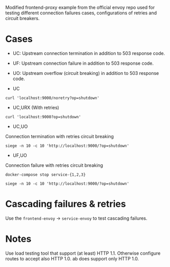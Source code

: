 
Modified frontend-proxy example from the official envoy repo used for testing
different connection failures cases, configurations of retries and circuit
breakers.

# Cases

- UC: Upstream connection termination in addition to 503 response code.

- UF: Upstream connection failure in addition to 503 response code.

- UO: Upstream overflow (circuit breaking) in addition to 503 response code.


- UC
```
curl 'localhost:9000/noretry?op=shutdown'
```

- UC,URX (With retries)
```
curl 'localhost:9000?op=shutdown'
```

- UC,UO

Connection termination with retries circuit breaking

```
siege -n 10 -c 10 'http://localhost:9000/?op=shutdown'
```

- UF,UO

Connection failure with retries circuit breaking

```
docker-compose stop service-{1,2,3}

siege -n 10 -c 10 'http://localhost:9000/?op=shutdown'
```

# Cascading failures & retries

Use the `frontend-envoy` -> `service-envoy` to test cascading failures.

# Notes

Use load testing tool that support (at least) HTTP 1.1. Otherwise configure
routes to accept also HTTP 1.0. ab does support only HTTP 1.0.
